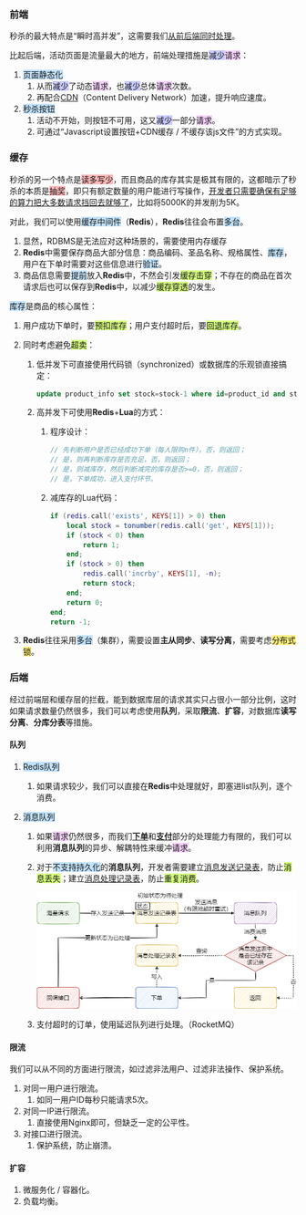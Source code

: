 ### 前端

秒杀的最大特点是“瞬时高并发”，这需要我们[从前后端同时处理](https://www.zhihu.com/question/20978066/answer/2027433026)。

比起后端，活动页面是流量最大的地方，前端处理措施是<span style=background:#c9ccff>减少</span><span style=background:#f8d2ff>请求</span>：

1. <span style=background:#c2e2ff>页面静态化</span>
   1. 从而<span style=background:#c9ccff>减少</span>了动态<span style=background:#f8d2ff>请求</span>，也<span style=background:#c9ccff>减少</span>总体<span style=background:#f8d2ff>请求</span>次数。
   2. 再配合<u>CDN</u>（Content Delivery Network）加速，提升响应速度。
2. <span style=background:#c2e2ff>秒杀按钮</span>
   1. 活动不开始，则按钮不可用，这又<span style=background:#c9ccff>减少</span>一部分<span style=background:#f8d2ff>请求</span>。
   2. 可通过“Javascript设置按钮+CDN缓存 / 不缓存该js文件”的方式实现。



### 缓存

秒杀的另一个特点是<span style=background:#ffb8b8>读多写少</span>，而且商品的库存其实是极其有限的，这都暗示了秒杀的本质是<span style=background:#ffb8b8>抽奖</span>，即只有额定数量的用户能进行写操作，[开发者只需要确保有足够的算力把大多数请求挡回去就够了](https://www.zhihu.com/question/20978066/answer/1478490284)，比如将5000K的并发削为5K。

对此，我们可以使用<span style=background:#c2e2ff>缓存中间件</span>（**Redis**），**Redis**往往会布置<span style=background:#c2e2ff>多台</span>。

1. 显然，RDBMS是无法应对这种场景的，需要使用内存缓存
2. **Redis**中需要保存商品大部分信息：商品编码、圣品名称、规格属性、<span style=background:#c2e2ff>库存</span>，用户在下单时需要对这些信息进行<span style=background:#c2e2ff>验证</span>。
3. 商品信息需要<span style=background:#c2e2ff>提前</span>放入**Redis**中，不然会引发<span style=background:#d4fe7f>缓存击穿</span>；不存在的商品在首次请求后也可以保存到**Redis**中，以减少<span style=background:#d4fe7f>缓存穿透</span>的发生。

<span style=background:#c2e2ff>库存</span>是商品的核心属性：

1. 用户成功下单时，要<span style=background:#d4fe7f>预扣库存</span>；用户支付超时后，要<span style=background:#d4fe7f>回退库存</span>。

2. 同时考虑避免<span style=background:#d4fe7f>超卖</span>：

   1. 低并发下可直接使用代码锁（synchronized）或数据库的乐观锁直接搞定：

      ```sql
      update product_info set stock=stock-1 where id=product_id and stock > 0;
      ```

   2. 高并发下可使用**Redis**+**Lua**的方式：

      1. 程序设计：
         
         ```java
         // 先判断用户是否已经成功下单（每人限购n件），否，则返回；
         // 是，则再判断库存是否充足，否，则返回；
         // 是，则减库存，然后判断减完的库存是否>=0，否，则返回；
         // 是，下单成功，进入支付环节。
         ```
      
      2. 减库存的Lua代码：
         
         ```lua
         if (redis.call('exists', KEYS[1]) > 0) then
             local stock = tonumber(redis.call('get', KEYS[1]));
             if (stock < 0) then
                 return 1;
             end;
             if (stock > 0) then
                 redis.call('incrby', KEYS[1], -n);
                 return stock;
             end;
             return 0;
         end;
         return -1;
         ```

3. **Redis**往往采用<span style=background:#c2e2ff>多台</span>（集群），需要设置**主从同步**、**读写分离**，需要考虑<span style=background:#ffee7c>分布式锁</span>。



### 后端

经过前端层和缓存层的拦截，能到数据库层的请求其实只占很小一部分比例，这时如果请求数量仍然很多，我们可以考虑使用**队列**，采取**限流**、**扩容**，对数据库**读写分离**、**分库分表**等措施。

#### 队列

1. <span style=background:#c2e2ff>Redis队列</span>

   1. 如果请求较少，我们可以直接在**Redis**中处理就好，即塞进list队列，逐个消费。

2. <span style=background:#c2e2ff>消息队列</span>

   1. 如果<span style=background:#f8d2ff>请求</span>仍然很多，而我们<u>**下单**</u>和<u>**支付**</u>部分的处理能力有限的，我们可以利用**消息队列**的异步、解耦特性来缓冲<span style=background:#f8d2ff>请求</span>。

   2. 对于<span style=background:#c2e2ff>不支持持久化</span>的**消息队列**，开发者需要建立<u>消息发送记录表</u>，防止<span style=background:#d4fe7f>消息丢失</span>；建立<u>消息处理记录表</u>，防止<span style=background:#d4fe7f>重复消费</span>。

      ![0](../images/11/message-send-records.png)

   3. 支付超时的订单，使用延迟队列进行处理。（RocketMQ）

#### 限流

我们可以从不同的方面进行限流，如过滤非法用户、过滤非法操作、保护系统。

1. 对同一用户进行限流。
   1. 如同一用户ID每秒只能请求5次。
2. 对同一IP进行限流。
   1. 直接使用Nginx即可，但缺乏一定的公平性。
3. 对接口进行限流。
   1. 保护系统，防止崩溃。

#### 扩容

1. 微服务化 / 容器化。
2. 负载均衡。